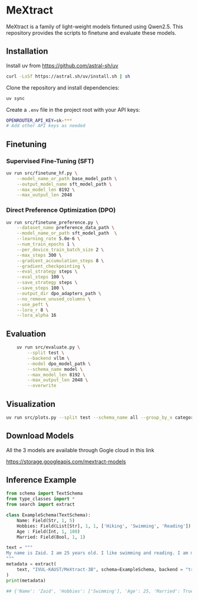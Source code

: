# MeXtract

MeXtract is a family of light-weight models fintuned using Qwen2.5. This repository provides the scripts to finetune and evaluate these models.

## Installation

Install uv from https://github.com/astral-sh/uv

```bash
curl -LsSf https://astral.sh/uv/install.sh | sh
```

Clone the repository and install dependencies:

```bash
uv sync
```

Create a `.env` file in the project root with your API keys:

```bash
OPENROUTER_API_KEY=sk-***
# Add other API keys as needed
```
## Finetuning 

### Supervised Fine-Tuning (SFT)

```bash
uv run src/finetune_hf.py \
    --model_name_or_path base_model_path \
    --output_model_name sft_model_path \
    --max_model_len 8192 \
    --max_output_len 2048
```

### Direct Preference Optimization (DPO)

```bash
uv run src/finetune_preference.py \
    --dataset_name preference_data_path \
    --model_name_or_path sft_model_path  \
    --learning_rate 5.0e-6 \
    --num_train_epochs 1 \
    --per_device_train_batch_size 2 \
    --max_steps 300 \
    --gradient_accumulation_steps 8 \
    --gradient_checkpointing \
    --eval_strategy steps \
    --eval_steps 100 \
    --save_strategy steps \
    --save_steps 100 \
    --output_dir dpo_adapters_path \
    --no_remove_unused_columns \
    --use_peft \
    --lora_r 8 \
    --lora_alpha 16
```

## Evaluation

```bash
    uv run src/evaluate.py \
        --split test \
        --backend vllm \
        --model dpo_model_path \
        --schema_name model \
        --max_model_len 8192 \
        --max_output_len 2048 \
        --overwrite
```

## Visualization 

```bash
uv run src/plots.py --split test --schema_name all --group_by_x category
```

## Download Models 

All the 3 models are available through Gogle cloud in this link 

https://storage.googleapis.com/mextract-models


## Inference Example 

```python
from schema import TextSchema
from type_classes import *
from search import extract

class ExampleSchema(TextSchema):
    Name: Field(Str, 1, 5)
    Hobbies: Field(List[Str], 1, 1, ['Hiking', 'Swimming', 'Reading'])
    Age : Field(Int, 1, 100)
    Married: Field(Bool, 1, 1)

text = """
My name is Zaid. I am 25 years old. I like swimming and reading. I am married. 
"""
metadata = extract(
    text, "IVUL-KAUST/MeXtract-3B", schema=ExampleSchema, backend = "transformers"   
)
print(metadata)

## {'Name': 'Zaid', 'Hobbies': ['Swimming'], 'Age': 25, 'Married': True}
```